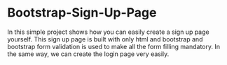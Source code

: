 # Bootstrap-Sign-Up-Page

In this simple project shows how you can easily create a sign up page yourself. This sign up page is built with only html and bootstrap and bootstrap form validation is used to make all the form filling mandatory. In the same way, we can create the login page very easily.
